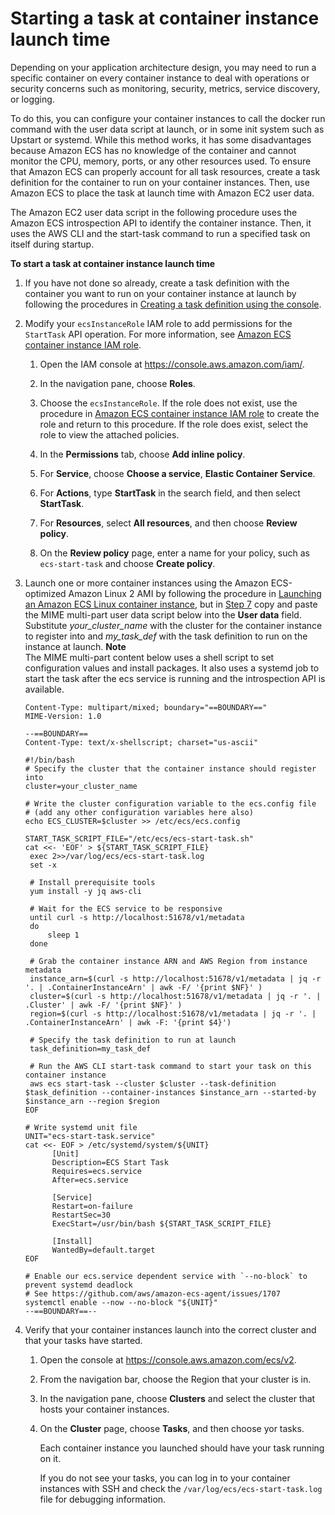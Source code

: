 # Starting a task at container instance launch time<a name="start_task_at_launch"></a>

Depending on your application architecture design, you may need to run a specific container on every container instance to deal with operations or security concerns such as monitoring, security, metrics, service discovery, or logging\.

To do this, you can configure your container instances to call the docker run command with the user data script at launch, or in some init system such as Upstart or systemd\. While this method works, it has some disadvantages because Amazon ECS has no knowledge of the container and cannot monitor the CPU, memory, ports, or any other resources used\. To ensure that Amazon ECS can properly account for all task resources, create a task definition for the container to run on your container instances\. Then, use Amazon ECS to place the task at launch time with Amazon EC2 user data\.

The Amazon EC2 user data script in the following procedure uses the Amazon ECS introspection API to identify the container instance\. Then, it uses the AWS CLI and the start\-task command to run a specified task on itself during startup\. 

**To start a task at container instance launch time**

1. If you have not done so already, create a task definition with the container you want to run on your container instance at launch by following the procedures in [Creating a task definition using the console](create-task-definition.md)\.

1. Modify your `ecsInstanceRole` IAM role to add permissions for the `StartTask` API operation\. For more information, see [Amazon ECS container instance IAM role](instance_IAM_role.md)\.

   1. Open the IAM console at [https://console\.aws\.amazon\.com/iam/](https://console.aws.amazon.com/iam/)\.

   1. In the navigation pane, choose **Roles**\. 

   1. Choose the `ecsInstanceRole`\. If the role does not exist, use the procedure in [Amazon ECS container instance IAM role](instance_IAM_role.md) to create the role and return to this procedure\. If the role does exist, select the role to view the attached policies\.

   1. In the **Permissions** tab, choose **Add inline policy**\.

   1. For **Service**, choose **Choose a service**, **Elastic Container Service**\.

   1. For **Actions**, type **StartTask** in the search field, and then select **StartTask**\.

   1. For **Resources**, select **All resources**, and then choose **Review policy**\.

   1. On the **Review policy** page, enter a name for your policy, such as `ecs-start-task` and choose **Create policy**\.

1. Launch one or more container instances using the Amazon ECS\-optimized Amazon Linux 2 AMI by following the procedure in [Launching an Amazon ECS Linux container instance](launch_container_instance.md), but in [Step 7](launch_container_instance.md#instance-launch-user-data-step) copy and paste the MIME multi\-part user data script below into the **User data** field\. Substitute *your\_cluster\_name* with the cluster for the container instance to register into and *my\_task\_def* with the task definition to run on the instance at launch\.
**Note**  
The MIME multi\-part content below uses a shell script to set configuration values and install packages\. It also uses a systemd job to start the task after the ecs service is running and the introspection API is available\.

   ```
   Content-Type: multipart/mixed; boundary="==BOUNDARY=="
   MIME-Version: 1.0
   
   --==BOUNDARY==
   Content-Type: text/x-shellscript; charset="us-ascii"
   
   #!/bin/bash
   # Specify the cluster that the container instance should register into
   cluster=your_cluster_name
   
   # Write the cluster configuration variable to the ecs.config file
   # (add any other configuration variables here also)
   echo ECS_CLUSTER=$cluster >> /etc/ecs/ecs.config
   
   START_TASK_SCRIPT_FILE="/etc/ecs/ecs-start-task.sh"
   cat <<- 'EOF' > ${START_TASK_SCRIPT_FILE}
   	exec 2>>/var/log/ecs/ecs-start-task.log
   	set -x
   	
   	# Install prerequisite tools
   	yum install -y jq aws-cli
   	
   	# Wait for the ECS service to be responsive
   	until curl -s http://localhost:51678/v1/metadata
   	do
   		sleep 1
   	done
   
   	# Grab the container instance ARN and AWS Region from instance metadata
   	instance_arn=$(curl -s http://localhost:51678/v1/metadata | jq -r '. | .ContainerInstanceArn' | awk -F/ '{print $NF}' )
   	cluster=$(curl -s http://localhost:51678/v1/metadata | jq -r '. | .Cluster' | awk -F/ '{print $NF}' )
   	region=$(curl -s http://localhost:51678/v1/metadata | jq -r '. | .ContainerInstanceArn' | awk -F: '{print $4}')
   
   	# Specify the task definition to run at launch
   	task_definition=my_task_def
   
   	# Run the AWS CLI start-task command to start your task on this container instance
   	aws ecs start-task --cluster $cluster --task-definition $task_definition --container-instances $instance_arn --started-by $instance_arn --region $region
   EOF
   
   # Write systemd unit file
   UNIT="ecs-start-task.service"
   cat <<- EOF > /etc/systemd/system/${UNIT}
         [Unit]
         Description=ECS Start Task
         Requires=ecs.service
         After=ecs.service
    
         [Service]
         Restart=on-failure
         RestartSec=30
         ExecStart=/usr/bin/bash ${START_TASK_SCRIPT_FILE}
   
         [Install]
         WantedBy=default.target
   EOF
   
   # Enable our ecs.service dependent service with `--no-block` to prevent systemd deadlock
   # See https://github.com/aws/amazon-ecs-agent/issues/1707
   systemctl enable --now --no-block "${UNIT}"
   --==BOUNDARY==--
   ```

1. Verify that your container instances launch into the correct cluster and that your tasks have started\.

   1. Open the console at [https://console\.aws\.amazon\.com/ecs/v2](https://console.aws.amazon.com/ecs/v2)\.

   1. From the navigation bar, choose the Region that your cluster is in\.

   1. In the navigation pane, choose **Clusters** and select the cluster that hosts your container instances\.

   1. On the **Cluster** page, choose **Tasks**, and then choose yor tasks\.

      Each container instance you launched should have your task running on it\.

      If you do not see your tasks, you can log in to your container instances with SSH and check the `/var/log/ecs/ecs-start-task.log` file for debugging information\.